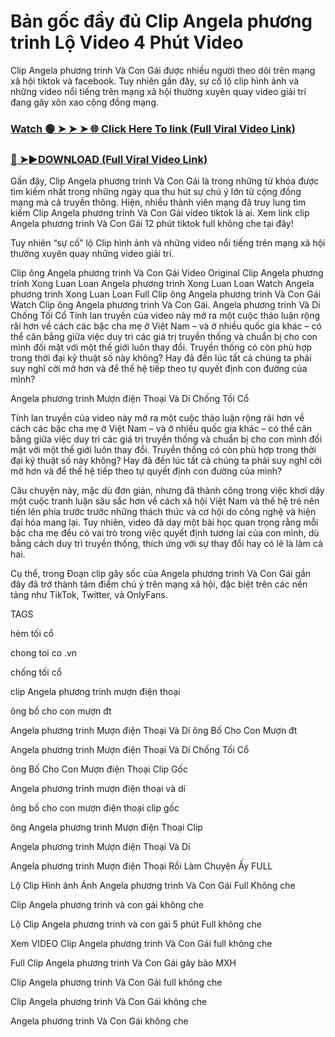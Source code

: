 # Bản gốc đầy đủ Clip Angela phương trinh Lộ Video 4 Phút Video

Clip Angela phương trinh Và Con Gái được nhiều người theo dõi trên mạng xã hội tiktok và facebook. Tuy nhiên gần đây, sự cố lộ clip hình ảnh và những video nổi tiếng trên mạng xã hội thường xuyên quay video giải trí đang gây xôn xao cộng đồng mạng.


### [Watch 🟢 ➤ ➤ ➤ 🌐 Click Here To link (Full Viral Video Link)](https://cinesky.today/angela-phuong-trinh-video/)

### [🔴 ➤►DOWNLOAD (Full Viral Video Link)](https://cinesky.today/angela-phuong-trinh-video/)

Gần đây, Clip Angela phương trinh Và Con Gái là trong những từ khóa được tìm kiếm nhất trong những ngày qua thu hút sự chú ý lớn từ cộng đồng mạng mà cả truyền thông. Hiện, nhiều thành viên mạng đã truy lung tìm kiếm Clip Angela phương trinh Và Con Gái video tiktok là ai. Xem link clip Angela phương trinh Và Con Gái 12 phút tiktok full không che tại đây!

Tuy nhiên “sự cố” lộ Clip hình ảnh và những video nổi tiếng trên mạng xã hội thường xuyên quay những video giải trí.

Clip ông Angela phương trinh Và Con Gái Video Original Clip Angela phương trinh Xong Luan Loan Angela phương trinh Xong Luan Loan Watch Angela phương trinh Xong Luan Loan Full Clip ông Angela phương trinh Và Con Gái Watch Clip ông Angela phương trinh Và Con Gái. Angela phương trinh Và Dí Chống Tối Cổ Tính lan truyền của video này mở ra một cuộc thảo luận rộng rãi hơn về cách các bậc cha mẹ ở Việt Nam – và ở nhiều quốc gia khác – có thể cân bằng giữa việc duy trì các giá trị truyền thống và chuẩn bị cho con mình đối mặt với một thế giới luôn thay đổi. Truyền thống có còn phù hợp trong thời đại kỹ thuật số này không? Hay đã đến lúc tất cả chúng ta phải suy nghĩ cởi mở hơn và để thế hệ tiếp theo tự quyết định con đường của mình?

Angela phương trinh Mượn điện Thoại Và Dí Chống Tối Cổ

Tính lan truyền của video này mở ra một cuộc thảo luận rộng rãi hơn về cách các bậc cha mẹ ở Việt Nam – và ở nhiều quốc gia khác – có thể cân bằng giữa việc duy trì các giá trị truyền thống và chuẩn bị cho con mình đối mặt với một thế giới luôn thay đổi. Truyền thống có còn phù hợp trong thời đại kỹ thuật số này không? Hay đã đến lúc tất cả chúng ta phải suy nghĩ cởi mở hơn và để thế hệ tiếp theo tự quyết định con đường của mình?

Câu chuyện này, mặc dù đơn giản, nhưng đã thành công trong việc khơi dậy một cuộc tranh luận sâu sắc hơn về cách xã hội Việt Nam và thế hệ trẻ nên tiến lên phía trước trước những thách thức và cơ hội do công nghệ và hiện đại hóa mang lại. Tuy nhiên, video đã dạy một bài học quan trọng rằng mỗi bậc cha mẹ đều có vai trò trong việc quyết định tương lai của con mình, dù bằng cách duy trì truyền thống, thích ứng với sự thay đổi hay có lẽ là làm cả hai.

Cụ thể, trong Đoạn clip gây sốc của Angela phương trinh Và Con Gái gần đây đã trở thành tâm điểm chú ý trên mạng xã hội, đặc biệt trên các nền tảng như TikTok, Twitter, và OnlyFans.

TAGS

hẻm tối cổ

chong toi co .vn

chống tối cổ

clip Angela phương trinh mượn điện thoại

ông bố cho con mượn đt

Angela phương trinh Mượn điện Thoại Và Dí ông Bố Cho Con Mượn đt

Angela phương trinh Mượn điện Thoại Và Dí Chống Tối Cổ

ông Bố Cho Con Mượn điện Thoại Clip Gốc

Angela phương trinh mượn điện thoại và dí

ông bố cho con mượn điện thoại clip gốc

ông Angela phương trinh Mượn điện Thoại Clip

Angela phương trinh Mượn điện Thoại Và Dí

Angela phương trinh Mượn điện Thoại Rồi Làm Chuyện Ấy FULL

Lộ Clip Hình ảnh Ánh Angela phương trinh Và Con Gái Full Không che

Clip Angela phương trinh và con gái không che

Lộ Clip Angela phương trinh và con gái 5 phút Full không che

Xem VIDEO Clip Angela phương trinh Và Con Gái full không che

Full Clip Angela phương trinh Và Con Gái gây bão MXH

Clip Angela phương trinh Và Con Gái full không che

Clip Angela phương trinh Và Con Gái không che

Angela phương trinh Và Con Gái không che
